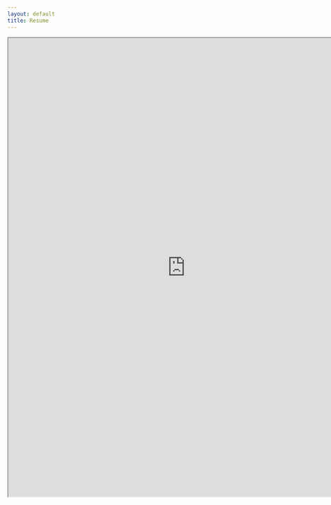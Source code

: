 ```yaml
---
layout: default
title: Resume
---
```


<iframe width="800" height="1035"  src="https://resume.creddle.io/embed/gojvtz91vsx" seamless></iframe>
